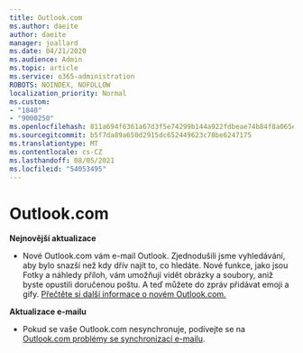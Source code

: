 ```yaml
---
title: Outlook.com
ms.author: daeite
author: daeite
manager: joallard
ms.date: 04/21/2020
ms.audience: Admin
ms.topic: article
ms.service: o365-administration
ROBOTS: NOINDEX, NOFOLLOW
localization_priority: Normal
ms.custom:
- "1840"
- "9000250"
ms.openlocfilehash: 811a694f6361a67d3f5e74299b144a922fdbeae74b84f8a065e3fe85db059087
ms.sourcegitcommit: b5f7da89a650d2915dc652449623c78be6247175
ms.translationtype: MT
ms.contentlocale: cs-CZ
ms.lasthandoff: 08/05/2021
ms.locfileid: "54053495"
---
```

# <a name="outlookcom-updates"></a>Outlook.com

**Nejnovější aktualizace**

- Nové Outlook.com vám e-mail Outlook. Zjednodušili jsme vyhledávání, aby bylo snazší než kdy dřív najít to, co hledáte. Nové funkce, jako jsou Fotky a náhledy příloh, vám umožňují vidět obrázky a soubory, aniž byste opustili doručenou poštu. A teď můžete do zpráv přidávat emoji a gify. [Přečtěte si další informace o novém Outlook.com.](https://support.office.com/article/40676ad0-c831-45ac-a023-5be633be798d?wt.mc_id=Office_Outlook_com_Alchemy)

**Aktualizace e-mailu**

- Pokud se vaše Outlook.com nesynchronuje, podívejte se na [Outlook.com problémy se synchronizací e-mailu](https://support.office.com/article/d39e3341-8d79-4bf1-b3c7-ded602233642?wt.mc_id=Office_Outlook_com_Alchemy).